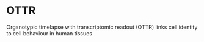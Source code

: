 # OTTR
Organotypic timelapse with transcriptomic readout (OTTR) links cell identity to cell behaviour in human tissues
